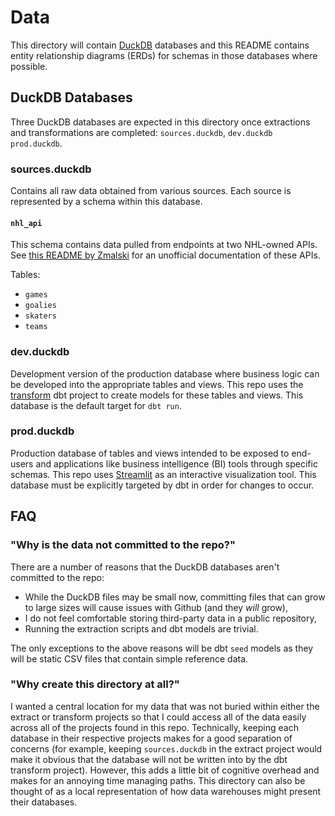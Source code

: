 # Data

This directory will contain [DuckDB](https://duckdb.org/) databases and this README contains entity relationship diagrams (ERDs) for schemas in those databases where possible.

## DuckDB Databases

Three DuckDB databases are expected in this directory once extractions and transformations are completed: `sources.duckdb`, `dev.duckdb` `prod.duckdb`.

### sources.duckdb

Contains all raw data obtained from various sources. Each source is represented by a schema within this database.

#### `nhl_api`

This schema contains data pulled from endpoints at two NHL-owned APIs. See [this README by Zmalski](https://github.com/Zmalski/NHL-API-Reference/blob/main/README.md) for an unofficial documentation of these APIs.

Tables:

- `games`
- `goalies`
- `skaters`
- `teams`

### dev.duckdb

Development version of the production database where business logic can be developed into the appropriate tables and views. This repo uses the [transform](../transform/README.md) dbt project to create models for these tables and views. This database is the default target for `dbt run`.

### prod.duckdb

Production database of tables and views intended to be exposed to end-users and applications like business intelligence (BI) tools through specific schemas. This repo uses [Streamlit](../streamlit/README.md) as an interactive visualization tool. This database must be explicitly targeted by dbt in order for changes to occur.

## FAQ

### "Why is the data not committed to the repo?"

There are a number of reasons that the DuckDB databases aren't committed to the repo:

- While the DuckDB files may be small now, committing files that can grow to large sizes will cause issues with Github (and they *will* grow),
- I do not feel comfortable storing third-party data in a public repository,
- Running the extraction scripts and dbt models are trivial.

The only exceptions to the above reasons will be dbt `seed` models as they will be static CSV files that contain simple reference data.

### "Why create this directory at all?"

I wanted a central location for my data that was not buried within either the extract or transform projects so that I could access all of the data easily across all of the projects found in this repo. Technically, keeping each database in their respective projects makes for a good separation of concerns (for example, keeping `sources.duckdb` in the extract project would make it obvious that the database will not be written into by the dbt transform project). However, this adds a little bit of cognitive overhead and makes for an annoying time managing paths. This directory can also be thought of as a local representation of how data warehouses might present their databases.
